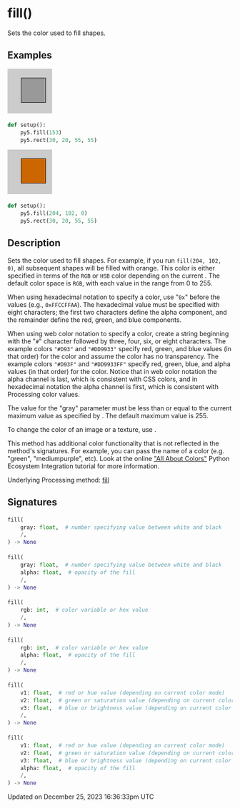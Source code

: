 # fill()

Sets the color used to fill shapes.

## Examples

<div class="example-table">

<div class="example-row"><div class="example-cell-image">

![example picture for fill()](/images/reference/Sketch_fill_0.png)

</div><div class="example-cell-code">

```python
def setup():
    py5.fill(153)
    py5.rect(30, 20, 55, 55)
```

</div></div>

<div class="example-row"><div class="example-cell-image">

![example picture for fill()](/images/reference/Sketch_fill_1.png)

</div><div class="example-cell-code">

```python
def setup():
    py5.fill(204, 102, 0)
    py5.rect(30, 20, 55, 55)
```

</div></div>

</div>

## Description

Sets the color used to fill shapes. For example, if you run `fill(204, 102, 0)`, all subsequent shapes will be filled with orange. This color is either specified in terms of the `RGB` or `HSB` color depending on the current [](sketch_color_mode). The default color space is `RGB`, with each value in the range from 0 to 255.

When using hexadecimal notation to specify a color, use "`0x`" before the values (e.g., `0xFFCCFFAA`). The hexadecimal value must be specified with eight characters; the first two characters define the alpha component, and the remainder define the red, green, and blue components.

When using web color notation to specify a color, create a string beginning with the "`#`" character followed by three, four, six, or eight characters. The example colors `"#D93"` and `"#DD9933"` specify red, green, and blue values (in that order) for the color and assume the color has no transparency. The example colors `"#D93F"` and `"#DD9933FF"` specify red, green, blue, and alpha values (in that order) for the color. Notice that in web color notation the alpha channel is last, which is consistent with CSS colors, and in hexadecimal notation the alpha channel is first, which is consistent with Processing color values.

The value for the "gray" parameter must be less than or equal to the current maximum value as specified by [](sketch_color_mode). The default maximum value is 255.

To change the color of an image or a texture, use [](sketch_tint).

This method has additional color functionality that is not reflected in the method's signatures. For example, you can pass the name of a color (e.g. "green", "mediumpurple", etc). Look at the online ["All About Colors"](/integrations/colors) Python Ecosystem Integration tutorial for more information.

Underlying Processing method: [fill](https://processing.org/reference/fill_.html)

## Signatures

```python
fill(
    gray: float,  # number specifying value between white and black
    /,
) -> None

fill(
    gray: float,  # number specifying value between white and black
    alpha: float,  # opacity of the fill
    /,
) -> None

fill(
    rgb: int,  # color variable or hex value
    /,
) -> None

fill(
    rgb: int,  # color variable or hex value
    alpha: float,  # opacity of the fill
    /,
) -> None

fill(
    v1: float,  # red or hue value (depending on current color mode)
    v2: float,  # green or saturation value (depending on current color mode)
    v3: float,  # blue or brightness value (depending on current color mode)
    /,
) -> None

fill(
    v1: float,  # red or hue value (depending on current color mode)
    v2: float,  # green or saturation value (depending on current color mode)
    v3: float,  # blue or brightness value (depending on current color mode)
    alpha: float,  # opacity of the fill
    /,
) -> None
```

Updated on December 25, 2023 16:36:33pm UTC
